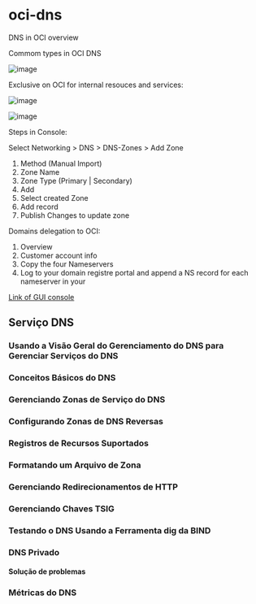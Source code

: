 # oci-dns
DNS in OCI overview

Commom types in OCI DNS

![image](https://user-images.githubusercontent.com/22028539/131132497-5c6c0b8f-16f6-4087-9679-4b6fb5ffc2f2.png)

Exclusive on OCI for internal resouces and services:

![image](https://user-images.githubusercontent.com/22028539/131132579-f0227b17-bb06-48b3-ba92-ef39f11607ff.png)

![image](https://user-images.githubusercontent.com/22028539/131132844-a0b0432b-2ad9-421d-9cb6-650662aef587.png)

Steps in Console:

Select Networking > DNS > DNS-Zones > Add Zone

1. Method (Manual Import) 
2. Zone Name
3. Zone Type (Primary | Secondary)
4. Add 
5. Select created Zone
6. Add record
7. Publish Changes to update zone

Domains delegation to OCI:

1. Overview
2. Customer account info
3. Copy the four Nameservers
4. Log to your domain registre portal and append a NS record for each nameserver in your 

[Link of GUI console](https://console.sa-saopaulo-1.oraclecloud.com/)

## Serviço DNS
### Usando a Visão Geral do Gerenciamento do DNS para Gerenciar Serviços do DNS
### Conceitos Básicos do DNS
### Gerenciando Zonas de Serviço do DNS
### Configurando Zonas de DNS Reversas
### Registros de Recursos Suportados
### Formatando um Arquivo de Zona
### Gerenciando Redirecionamentos de HTTP
### Gerenciando Chaves TSIG
### Testando o DNS Usando a Ferramenta dig da BIND
### DNS Privado
#### Solução de problemas
### Métricas do DNS
